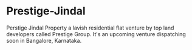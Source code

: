 # Prestige-Jindal
Perstige Jindal Property a lavish residential flat venture by top land developers called Prestige Group. It's an upcoming venture dispatching soon in Bangalore, Karnataka. 
